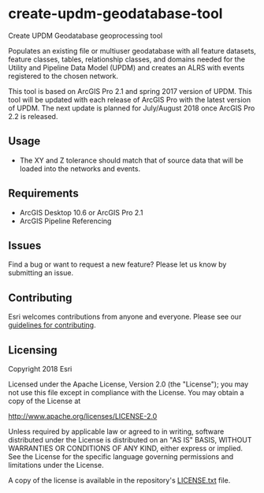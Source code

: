# create-updm-geodatabase-tool
Create UPDM Geodatabase geoprocessing tool

Populates an existing file or multiuser geodatabase with all feature datasets, feature classes, tables, relationship classes, and domains needed for the Utility and Pipeline Data Model (UPDM) and creates an ALRS with events registered to the chosen network.

This tool is based on ArcGIS Pro 2.1 and spring 2017 version of UPDM.
This tool will be updated with each release of ArcGIS Pro with the latest version of UPDM.  The next update is planned for July/August 2018 once ArcGIS Pro 2.2 is released.

## Usage

* The XY and Z tolerance should match that of source data that will be loaded into the networks and events.

## Requirements

* ArcGIS Desktop 10.6 or ArcGIS Pro 2.1
* ArcGIS Pipeline Referencing

## Issues

Find a bug or want to request a new feature?  Please let us know by submitting an issue.

## Contributing

Esri welcomes contributions from anyone and everyone.  Please see our [guidelines for contributing](https://github.com/esri/contributing).

## Licensing

Copyright 2018 Esri

Licensed under the Apache License, Version 2.0 (the "License");
you may not use this file except in compliance with the License.
You may obtain a copy of the License at

   http://www.apache.org/licenses/LICENSE-2.0

Unless required by applicable law or agreed to in writing, software
distributed under the License is distributed on an "AS IS" BASIS,
WITHOUT WARRANTIES OR CONDITIONS OF ANY KIND, either express or implied.
See the License for the specific language governing permissions and
limitations under the License.

A copy of the license is available in the repository's [LICENSE.txt](https://github.com/Esri/create-updm-geodatabase-tool/blob/master/LICENSE.txt?raw=true) file.
